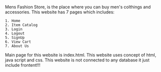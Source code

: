 
Mens Fashion Store, is the place where you can buy men's colthings and accessories.
This website has 7 pages which includes:


    1. Home
    2. Item Catalog
    3. Login
    4. Logout
    5. SignUp
    6. View Cart
    7. About Us
  
  
Main page for this website is index.html. This website uses concept of html, java script and css.
This website is not connected to any database it just include frontent!!!
